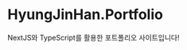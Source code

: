 # HyungJinHan.Portfolio

NextJS와 TypeScript를 활용한 포트폴리오 사이트입니다!

<!-- https://www.youtube.com/watch?v=urgi2iz9P6U&list=PLqSXTNqsyZvvfVuaS2ngh0QEjmO9HHJGH&index=3&t=6617s&ab_channel=SonnySangha (3:54:44) -->
